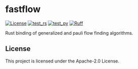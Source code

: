 # fastflow

[![License](https://img.shields.io/github/license/TeamGraphix/fastflow)](https://github.com/TeamGraphix/fastflow?tab=Apache-2.0-1-ov-file)
[![test_rs](https://github.com/TeamGraphix/fastflow/actions/workflows/test_rs.yml/badge.svg)](https://github.com/TeamGraphix/fastflow/actions/workflows/test_rs.yml)
[![test_py](https://github.com/TeamGraphix/fastflow/actions/workflows/test_py.yml/badge.svg)](https://github.com/TeamGraphix/fastflow/actions/workflows/test_py.yml)
[![Ruff](https://camo.githubusercontent.com/18c26428c337f9d641fa09b629a3a03b514e8ac84b57974a0ed7d1b38e14e060/68747470733a2f2f696d672e736869656c64732e696f2f656e64706f696e743f75726c3d68747470733a2f2f7261772e67697468756275736572636f6e74656e742e636f6d2f61737472616c2d73682f727566662f6d61696e2f6173736574732f62616467652f76322e6a736f6e)](https://github.com/astral-sh/ruff)

Rust binding of generalized and pauli flow finding algorithms.

## License

This project is licensed under the Apache-2.0 License.

